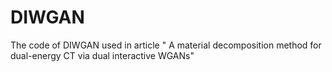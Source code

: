# DIWGAN
The code of DIWGAN used in article " A material decomposition method for dual-energy CT via dual interactive WGANs" 

